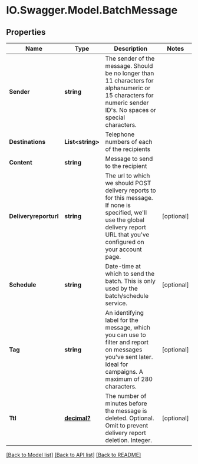 # IO.Swagger.Model.BatchMessage
## Properties

Name | Type | Description | Notes
------------ | ------------- | ------------- | -------------
**Sender** | **string** | The sender of the message. Should be no longer than 11 characters for alphanumeric or 15 characters for numeric sender ID&#x27;s. No spaces or special characters. | 
**Destinations** | **List&lt;string&gt;** | Telephone numbers of each of the recipients | 
**Content** | **string** | Message to send to the recipient | 
**Deliveryreporturl** | **string** | The url to which we should POST delivery reports to for this message. If none is specified, we&#x27;ll use the global delivery report URL that you&#x27;ve configured on your account page. | [optional] 
**Schedule** | **string** | Date-time at which to send the batch. This is only used by the batch/schedule service. | [optional] 
**Tag** | **string** | An identifying label for the message, which you can use to filter and report on messages you&#x27;ve sent later. Ideal for campaigns. A maximum of 280 characters. | [optional] 
**Ttl** | [**decimal?**](BigDecimal.md) | The number of minutes before the message is deleted. Optional. Omit to prevent delivery report deletion. Integer. | [optional] 

[[Back to Model list]](../README.md#documentation-for-models) [[Back to API list]](../README.md#documentation-for-api-endpoints) [[Back to README]](../README.md)

